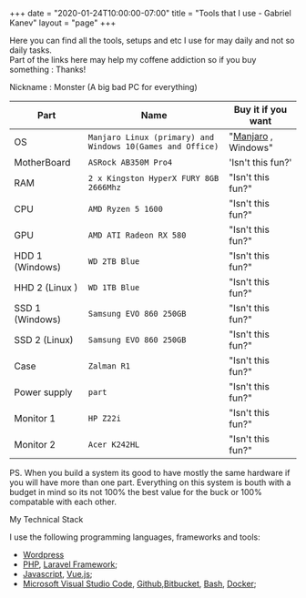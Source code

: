 +++
date = "2020-01-24T10:00:00-07:00"
title = "Tools that I use - Gabriel Kanev"
layout = "page"
+++

Here you can find all the tools, setups and etc I use for may daily and not so daily tasks.  
Part of the links here may help my coffene addiction so if you buy something : Thanks!

Nickname : Monster (A big bad PC for everything)

| Part            | Name                                                       | Buy it if you want                                                  |
| --------------- | ---------------------------------------------------------- | ------------------------------------------------------------------- |
| OS              | `Manjaro Linux (primary) and Windows 10(Games and Office)` | "[Manjaro](https://manjaro.org/download/official/gnome/) , Windows" |
| MotherBoard     | `ASRock AB350M Pro4`                                       | 'Isn't this fun?'                                                   |
| RAM             | `2 x Kingston HyperX FURY 8GB 2666Mhz`                     | "Isn't this fun?"                                                   |
| CPU             | `AMD Ryzen 5 1600`                                         | "Isn't this fun?"                                                   |
| GPU             | `AMD ATI Radeon RX 580`                                    | "Isn't this fun?"                                                   |
| HDD 1 (Windows) | `WD 2TB Blue`                                              | "Isn't this fun?"                                                   |
| HHD 2 (Linux )  | `WD 1TB Blue`                                              | "Isn't this fun?"                                                   |
| SSD 1 (Windows) | `Samsung EVO 860 250GB`                                    | "Isn't this fun?"                                                   |
| SSD 2 (Linux)   | `Samsung EVO 860 250GB`                                    | "Isn't this fun?"                                                   |
| Case            | `Zalman R1`                                                | "Isn't this fun?"                                                   |
| Power supply    | `part`                                                     | "Isn't this fun?"                                                   |
| Monitor 1       | `HP Z22i`                                                  | "Isn't this fun?"                                                   |
| Monitor 2       | `Acer K242HL`                                              | "Isn't this fun?"                                                   |

PS. When you build a system its good to have mostly the same hardware if you will have more than one part. Everything on this system is bouth with a budget in mind so its not 100% the best value for the buck or 100% compatable with each other.

My Technical Stack

I use the following programming languages, frameworks and tools:

- [Wordpress](https://wordpress.org/)
- [PHP](https://www.php.net/), [Laravel Framework](https://laravel.com/);
- [Javascript](https://www.javascript.com/), [Vue.js](https://vuejs.org/);
- [Microsoft Visual Studio Code](https://code.visualstudio.com/), [Github](https://github.com/),[Bitbucket](https://bitbucket.com/), [Bash](https://www.gnu.org/software/bash/), [Docker](https://www.docker.com/pricing);
